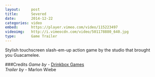 ```yaml
---
layout:     post
title:      Severed
date:       2014-12-22
categories: video
embed:      https://player.vimeo.com/video/115223497
videoimg:   http://i.vimeocdn.com/video/501178880_640.jpg
type:       Game Trailer
---
```


Stylish touchscreen slash-em-up action game by the studio that brought you Guacamelee.

###Credits
_Game by_ - [Drinkbox Games][26575d17]  
_Trailer by_ - Marlon Wiebe  

  [26575d17]: http://severedgame.com/ "Severed Game"

